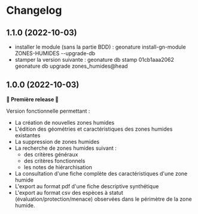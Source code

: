 # Changelog


## 1.1.0 (2022-10-03)

- installer le module (sans la partie BDD) :
  geonature install-gn-module <chemin vers module> ZONES-HUMIDES --upgrade-db
- stamper la version suivante : 
  geonature db stamp 01cb1aaa2062
  geonature db upgrade zones_humides@head

## 1.0.0 (2022-10-03)

**🚀 Première release 🚀**

Version fonctionnelle permettant :
- La création de nouvelles zones humides
- L'édition des géométries et caractéristiques des zones humides existantes
- La suppression de zones humides
- La recherche de zones humides suivant :
  - des critères généraux
  - des critères fonctionnels
  - les notes de hiérarchisation
- La consultation d'une fiche complète des caractéristiques d'une zone humide
- L'export au format pdf d'une fiche descriptive synthétique
- L'export au format csv des espèces à statut (évaluation/protection/menace) 
  observées dans le périmètre de la zone humide.
